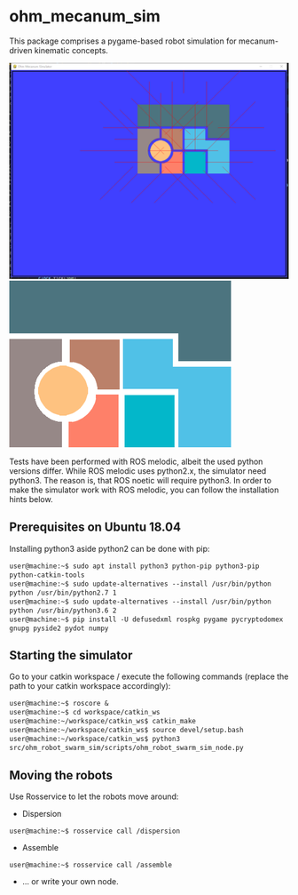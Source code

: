 # ohm_mecanum_sim
This package comprises a pygame-based robot simulation for mecanum-driven kinematic concepts.

![Screenshot of Robot Simulator](/images/screenshot_init.png)
![Original Robot swarm](/images/Roboterschwarm.png)

Tests have been performed with ROS melodic, albeit the used python versions differ. While ROS melodic uses python2.x, the simulator need python3. The  reason is, that ROS noetic will require python3. In order to make the simulator work with ROS melodic, you can follow the installation hints below.

## Prerequisites on Ubuntu 18.04
Installing python3 aside python2 can be done with pip:
```console
user@machine:~$ sudo apt install python3 python-pip python3-pip python-catkin-tools
user@machine:~$ sudo update-alternatives --install /usr/bin/python python /usr/bin/python2.7 1
user@machine:~$ sudo update-alternatives --install /usr/bin/python python /usr/bin/python3.6 2
user@machine:~$ pip install -U defusedxml rospkg pygame pycryptodomex gnupg pyside2 pydot numpy
```
## Starting the simulator
Go to your catkin workspace / execute the following commands (replace the path to your catkin workspace accordingly):
```console
user@machine:~$ roscore &
user@machine:~$ cd workspace/catkin_ws
user@machine:~/workspace/catkin_ws$ catkin_make
user@machine:~/workspace/catkin_ws$ source devel/setup.bash
user@machine:~/workspace/catkin_ws$ python3 src/ohm_robot_swarm_sim/scripts/ohm_robot_swarm_sim_node.py
```

## Moving the robots
Use Rosservice to let the robots move around:
- Dispersion
```console
user@machine:~$ rosservice call /dispersion
```
- Assemble
```console
user@machine:~$ rosservice call /assemble
```

- ... or write your own node.
